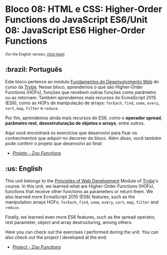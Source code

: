 # Bloco 08: HTML e CSS: Higher-Order Functions do JavaScript ES6/Unit 08: JavaScript ES6 Higher-Order Functions
<small>(for the English version, <a href="#en">click here</a>)</small>
<h2>:brazil: Português</h2>
<p>Este bloco pertence ao módulo <a href="https://github.com/raphaelalmeidamartins/trybe_exercicios/tree/main/1_fundamentos-do-desv-web" rel="prev">Fundamentos do Desenvolvimento Web</a> do curso da <a href="https://www.betrybe.com/">Trybe</a>. Nesse bloco, aprendemos o que são Higher-Order Functions (HOFs), funções que recebem outras funções como parâmetro ou as retornam. Também aprendemos mais recursos do EcmaScript 2015 (ES6), como as HOFs de manipulação de arrays: <code>forEach</code>, <code>find</code>, <code>some</code>, <code>every</code>, <code>sort</code>, <code>map</code>, <code>filter</code> e <code>reduce</code>.</p>
<p>Por fim, aprendemos ainda mais recursos do ES6, como o <strong>operador spread</strong>, <strong>parâmetro rest</strong>, <strong>desestruturação de objetos e arrays</strong>, entre outros.</p>
<p>Aqui você encontrará os exercícios que desenvolvi para fixar os conhecimentos que adquiri no decorrer do bloco. Além disso, você também pode conferir o projeto que desenvolvi ao final:</p>

- _[Projeto - Zoo Functions]()_

<h2 id="en">:us: English</h2>
<p>This unit belongs to the <a href="https://github.com/raphaelalmeidamartins/trybe_exercicios/tree/main/1_fundamentos-do-desv-web">Principles of Web Development</a> Module of <a href="https://www.betrybe.com/">Trybe</a>'s course. In this unit, we learned what are Higher-Order Functions (HOFs), functions that receive other functions as parameters or return them. We also learned more EcmaScript 2015 (ES6) features, such as the manipulation arrays HOFs: <code>forEach</code>, <code>find</code>, <code>some</code>, <code>every</code>, <code>sort</code>, <code>map</code>, <code>filter</code> and <code>reduce</code>.</p>
<p>Finally, we learned even more ES6 features, such as the spread operator, rest parameter, object and array destructuring, among others.</p>
<p>Here you can check out the exercises I performed during the unit. You can also check out the project I developed at the end:</p>

- _[Project - Zoo Functions]()_
